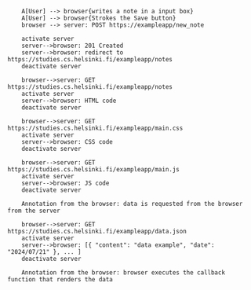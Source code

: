         A[User] --> browser{writes a note in a input box}
        A[User] --> browser{Strokes the Save button}
        browser --> server: POST https://exampleapp/new_note

        activate server
        server-->browser: 201 Created
        server-->browser: redirect to https://studies.cs.helsinki.fi/exampleapp/notes
        deactivate server

        browser-->server: GET https://studies.cs.helsinki.fi/exampleapp/notes
        activate server
        server-->browser: HTML code
        deactivate server

        browser-->server: GET https://studies.cs.helsinki.fi/exampleapp/main.css
        activate server
        server-->browser: CSS code
        deactivate server

        browser-->server: GET https://studies.cs.helsinki.fi/exampleapp/main.js
        activate server
        server-->browser: JS code
        deactivate server

        Annotation from the browser: data is requested from the browser from the server

        browser-->server: GET https://studies.cs.helsinki.fi/exampleapp/data.json
        activate server
        server-->browser: [{ "content": "data example", "date": "2024/07/21" }, ... ]
        deactivate server

        Annotation from the browser: browser executes the callback function that renders the data
